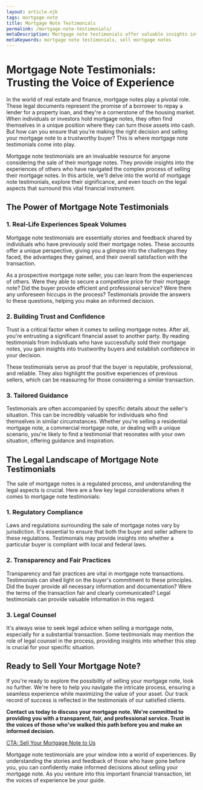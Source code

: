 ```yaml
---
layout: article.njk
tags: mortgage-note
title: Mortgage Note Testimonials
permalink: /mortgage-note-testimonials/
metaDescription: Mortgage note testimonials offer valuable insights into the process of selling mortgage notes. Seek professional help to maximize the value of your mortgage note.
metaKeywords: mortgage note testimonials, sell mortgage notes
---
```


# Mortgage Note Testimonials: Trusting the Voice of Experience

In the world of real estate and finance, mortgage notes play a pivotal role. These legal documents represent the promise of a borrower to repay a lender for a property loan, and they're a cornerstone of the housing market. When individuals or investors hold mortgage notes, they often find themselves in a unique position where they can turn those assets into cash. But how can you ensure that you're making the right decision and selling your mortgage note to a trustworthy buyer? This is where mortgage note testimonials come into play.

Mortgage note testimonials are an invaluable resource for anyone considering the sale of their mortgage notes. They provide insights into the experiences of others who have navigated the complex process of selling their mortgage notes. In this article, we'll delve into the world of mortgage note testimonials, explore their significance, and even touch on the legal aspects that surround this vital financial instrument.

## The Power of Mortgage Note Testimonials

### 1. **Real-Life Experiences Speak Volumes**

Mortgage note testimonials are essentially stories and feedback shared by individuals who have previously sold their mortgage notes. These accounts offer a unique perspective, giving you a glimpse into the challenges they faced, the advantages they gained, and their overall satisfaction with the transaction.

As a prospective mortgage note seller, you can learn from the experiences of others. Were they able to secure a competitive price for their mortgage note? Did the buyer provide efficient and professional service? Were there any unforeseen hiccups in the process? Testimonials provide the answers to these questions, helping you make an informed decision.

### 2. **Building Trust and Confidence**

Trust is a critical factor when it comes to selling mortgage notes. After all, you're entrusting a significant financial asset to another party. By reading testimonials from individuals who have successfully sold their mortgage notes, you gain insights into trustworthy buyers and establish confidence in your decision.

These testimonials serve as proof that the buyer is reputable, professional, and reliable. They also highlight the positive experiences of previous sellers, which can be reassuring for those considering a similar transaction.

### 3. **Tailored Guidance**

Testimonials are often accompanied by specific details about the seller's situation. This can be incredibly valuable for individuals who find themselves in similar circumstances. Whether you're selling a residential mortgage note, a commercial mortgage note, or dealing with a unique scenario, you're likely to find a testimonial that resonates with your own situation, offering guidance and inspiration.

## The Legal Landscape of Mortgage Note Testimonials

The sale of mortgage notes is a regulated process, and understanding the legal aspects is crucial. Here are a few key legal considerations when it comes to mortgage note testimonials:

### 1. **Regulatory Compliance**

Laws and regulations surrounding the sale of mortgage notes vary by jurisdiction. It's essential to ensure that both the buyer and seller adhere to these regulations. Testimonials may provide insights into whether a particular buyer is compliant with local and federal laws.

### 2. **Transparency and Fair Practices**

Transparency and fair practices are vital in mortgage note transactions. Testimonials can shed light on the buyer's commitment to these principles. Did the buyer provide all necessary information and documentation? Were the terms of the transaction fair and clearly communicated? Legal testimonials can provide valuable information in this regard.

### 3. **Legal Counsel**

It's always wise to seek legal advice when selling a mortgage note, especially for a substantial transaction. Some testimonials may mention the role of legal counsel in the process, providing insights into whether this step is crucial for your specific situation.

## Ready to Sell Your Mortgage Note?

If you're ready to explore the possibility of selling your mortgage note, look no further. We're here to help you navigate the intricate process, ensuring a seamless experience while maximizing the value of your asset. Our track record of success is reflected in the testimonials of our satisfied clients.

**Contact us today to discuss your mortgage note. We're committed to providing you with a transparent, fair, and professional service. Trust in the voices of those who've walked this path before you and make an informed decision.**

[CTA: Sell Your Mortgage Note to Us](#)

Mortgage note testimonials are your window into a world of experiences. By understanding the stories and feedback of those who have gone before you, you can confidently make informed decisions about selling your mortgage note. As you venture into this important financial transaction, let the voices of experience be your guide.